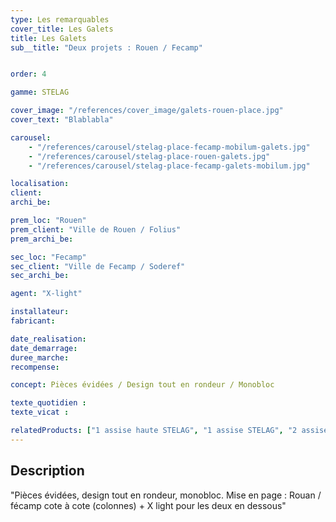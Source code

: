 ```yaml
---
type: Les remarquables
cover_title: Les Galets
title: Les Galets
sub__title: "Deux projets : Rouen / Fecamp"


order: 4

gamme: STELAG

cover_image: "/references/cover_image/galets-rouen-place.jpg"
cover_text: "Blablabla"

carousel:
    - "/references/carousel/stelag-place-fecamp-mobilum-galets.jpg"
    - "/references/carousel/stelag-place-rouen-galets.jpg"
    - "/references/carousel/stelag-place-fecamp-galets-mobilum.jpg"

localisation:
client:
archi_be:

prem_loc: "Rouen"
prem_client: "Ville de Rouen / Folius"
prem_archi_be:

sec_loc: "Fecamp"
sec_client: "Ville de Fecamp / Soderef"
sec_archi_be:

agent: "X-light"

installateur:
fabricant:

date_realisation:
date_demarrage:
duree_marche:
recompense:

concept: Pièces évidées / Design tout en rondeur / Monobloc

texte_quotidien :
texte_vicat :

relatedProducts: ["1 assise haute STELAG", "1 assise STELAG", "2 assises hautes STELAG", "2 assises STELAG"]
---
```


## Description

"Pièces évidées, design tout en rondeur, monobloc. Mise en page : Rouan / fécamp
cote à cote (colonnes) + X light pour les deux en dessous"
